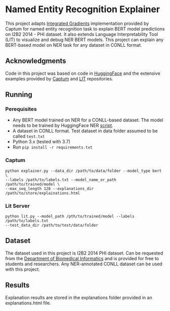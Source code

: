 # Named Entity Recognition Explainer

This project adapts [Integrated Gradients](http://proceedings.mlr.press/v70/sundararajan17a/sundararajan17a.pdf) implementation provided by Captum for named entity recognition task to explain
BERT model predictions on I2B2 2014 - PHI dataset. It also extends Language Interpretability Tool (LIT) to visualize
and debug NER BERT models. This project can explain any BERT-based model on NER task for any dataset in CONLL format.

## Acknowledgments

Code in this project was based on code in [HuggingFace](https://github.com/huggingface/transformers) and the extensive
examples provided by [Captum](https://captum.ai) and [LIT](https://github.com/PAIR-code/lit) repositories.

## Running

### Perequisites

* Any BERT model trained on NER for a CONLL-based dataset. The model needs to be trained by HuggingFace NER
[script](https://bit.ly/3dByYL0).
* A dataset in CONLL format. Test dataset in data folder assumed to be called `test.txt`
* Python 3.x (tested with 3.7)  
* Run `pip install -r requirements.txt`

### Captum

```
python explainer.py --data_dir /path/to/data/folder --model_type bert \ 
--labels /path/to/labels.txt --model_name_or_path /path/to/trained/model \
--max_seq_length 128 --explanations_dir /path/to/store/explainations.html
```
### Lit Server

```
python lit.py --model_path /pth/to/trained/model --labels /path/to/labels.txt
--test_data_dir /path/to/test/data/folder
```

## Dataset

The dataset used in this project is I2B2 2014 PHI dataset. Can be requested from the 
[Department of Biomedical Informatics](https://portal.dbmi.hms.harvard.edu) and is provided for free to students
and researchers. Any NER-annotated CONLL dataset can be used with this project.

## Results

Explanation results are stored in the explanations folder provided in an explanations.html file.